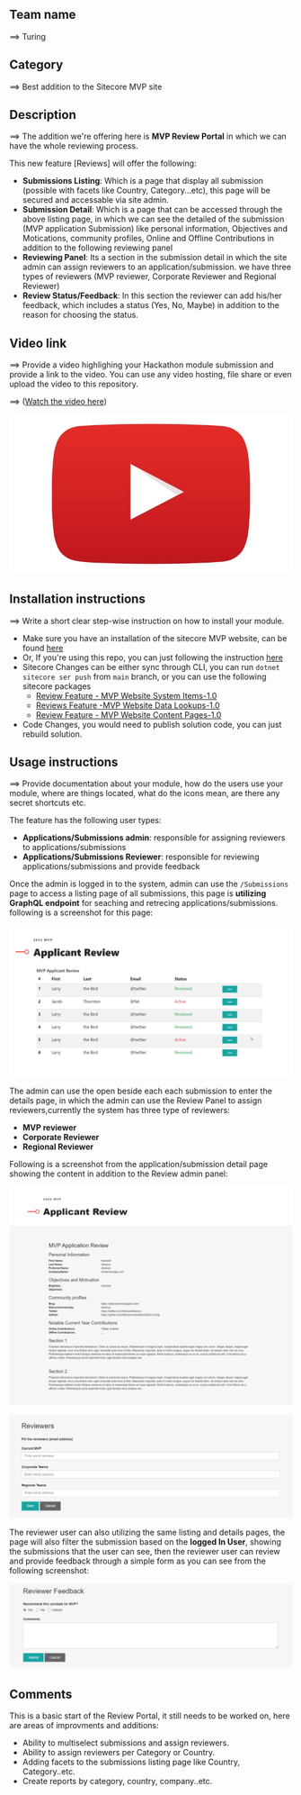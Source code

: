 
## Team name
⟹ Turing

## Category
⟹ Best addition to the Sitecore MVP site

## Description
⟹ The addition we're offering here is **MVP Review Portal** in which we can have the whole reviewing process. 

This new feature [Reviews] will offer the following:
- **Submissions Listing**: Which is a page that display all submission (possible with facets like Country, Category...etc), this page will be secured and accessable via site admin. 
- **Submission Detail**: Which is a page that can be accessed through the above listing page, in which we can see the detailed of the submission (MVP application Submission) like personal information, Objectives and Motications, community profiles, Online and Offline Contributions in addition to the following reviewing panel
- **Reviewing Panel**: Its a section in the submission detail in which the site admin can assign reviewers to an application/submission. we have three types of reviewers (MVP reviewer, Corporate Reviewer and Regional Reviewer)
- **Review Status/Feedback**: In this section the reviewer can add his/her feedback, which includes a status (Yes, No, Maybe) in addition to the reason for choosing the status. 


## Video link
⟹ Provide a video highlighing your Hackathon module submission and provide a link to the video. You can use any video hosting, file share or even upload the video to this repository.

⟹ ([Watch the video here](https://www.youtube.com/watch?v=YFYfFsJJhms))

[![Watch the video](docs/images/PlayVideo.jpg)](https://www.youtube.com/watch?v=YFYfFsJJhms)


## Installation instructions
⟹ Write a short clear step-wise instruction on how to install your module.  

- Make sure you have an installation of the sitecore MVP website, can be found [here](https://github.com/Sitecore/MVP-Site)
- Or, If you're using this repo, you can just following the instruction [here](https://github.com/Sitecore-Hackathon/2022-Turing#readme)
- Sitecore Changes can be either sync through CLI, you can run `dotnet sitecore ser push` from `main` branch, or you can use the following sitecore packages
    - [Review Feature - MVP Website System Items-1.0](https://github.com/Sitecore-Hackathon/2022-Turing/blob/main/sc.packages/Review%20Feature%20-%20MVP%20Website%20System%20Items-1.0.zip)
    - [Reviews Feature -MVP Website Data Lookups-1.0](https://github.com/Sitecore-Hackathon/2022-Turing/blob/main/sc.packages/Review%20Feature%20-%20MVP%20Website%20System%20Items-1.0.zip)
    - [Review Feature - MVP Website Content Pages-1.0](https://github.com/Sitecore-Hackathon/2022-Turing/blob/main/sc.packages/Review%20Feature%20-%20MVP%20Website%20Content%20Pages-1.0.zip)
- Code Changes, you would need to publish solution code, you can just rebuild solution. 



## Usage instructions
⟹ Provide documentation about your module, how do the users use your module, where are things located, what do the icons mean, are there any secret shortcuts etc.

The feature has the following user types:
- **Applications/Submissions admin**: responsible for assigning reviewers to applications/submissions
- **Applications/Submissions Reviewer**: responsible for reviewing applications/submissions and provide feedback

Once the admin is logged in to the system, admin can use the `/Submissions` page to access a listing page of all submissions, this page is **utilizing GraphQL endpoint** for seaching and retrecing applications/submissions. following is a screenshot for this page: 

![Hackathon Logo](docs/images/Submissions-Listing.png?raw=true "Submissions Listing")

The admin can use the open beside each each submission to enter the details page, in which the admin can use the Review Panel to assign reviewers,currently the system has three type of reviewers:
- **MVP reviewer** 
- **Corporate Reviewer** 
- **Regional Reviewer** 

Following is a screenshot from the application/submission detail page showing the content in addition to the Review admin panel:

![Deal With It](docs/images/Submission-Details.png?raw=true "Submission Details")

![Deal With It](docs/images/Assign-Reviewers.png?raw=true "Assign Reviewers")


The reviewer user can also utilizing the same listing and details pages, the page will also filter the submission based on the **logged In User**, showing the submissions that the user can see, then the reviewer user can review and provide feedback through a simple form as you can see from the following screenshot:

![Deal With It](docs/images/Reviewer-Feedback.png?raw=true "Reviewer Feedback")

## Comments

This is a basic start of the Review Portal, it still needs to be worked on, here are areas of improvments and additions: 
- Ability to multiselect submissions and assign reviewers. 
- Ability to assign reviewers per Category or Country.
- Adding facets to the submissions listing page like Country, Category..etc.  
- Create reports by category, country, company..etc.
